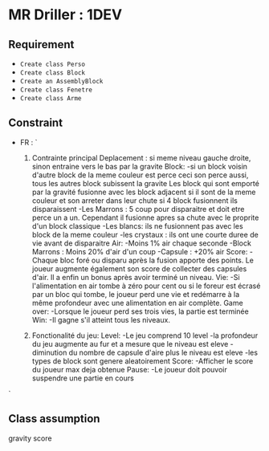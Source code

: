 # MR Driller : 1DEV

## Requirement

- `Create class Perso`
- `Create class Block`
- `Create an AssemblyBlock`
- `Create class Fenetre`
- `Create class Arme`

## Constraint

- FR :
`
  1. Contrainte principal
    Deplacement : si meme niveau gauche droite, sinon entraine vers le bas par la gravite
    Block:
    -si un block voisin d'autre block de la meme couleur est perce ceci son perce aussi, tous les autres block subissent la gravite
     Les block qui sont emporté par la gravité fusionne avec les block adjacent si il sont de la meme couleur et son arreter dans leur chute
     si 4 block fusionnent ils disparaissent
    -Les Marrons : 5 coup pour disparaitre et doit etre perce un a un. Cependant il fusionne apres sa chute avec le proprite d'un block classique
    -Les blancs: ils ne fusionnent pas avec les block de la meme couleur
    -les crystaux : ils ont une courte duree de vie avant de disparaitre
    Air:
    -Moins 1% air chaque seconde
    -Block Marrons : Moins 20% d'air d'un coup
    -Capsule : +20% air
    Score:
    -Chaque bloc foré ou disparu après la fusion apporte des points. Le joueur augmente également son score de collecter des capsules d'air. Il a enfin un bonus  après avoir terminé un niveau.
    Vie:
    -Si l'alimentation en air tombe à zéro pour cent ou si le foreur est écrasé par un bloc qui tombe, le joueur perd une vie
     et redémarre à la même profondeur avec une alimentation en air complète.
    Game over:
    -Lorsque le joueur perd ses trois vies, la partie est terminée
    Win:
    -Il gagne s'il atteint tous les niveaux.

  2. Fonctionalité du jeu:
    Level:
    -Le jeu comprend 10 level
    -la profondeur du jeu augmente au fur et a mesure que le niveau est eleve
    -diminution du nombre de capsule d'aire plus le niveau est eleve
    -les types de block sont genere aleatoirement
    Score:
    -Afficher le score du joueur max deja obtenue
    Pause:
    -Le joueur doit pouvoir suspendre une partie en cours

`

## Class assumption

gravity
score
